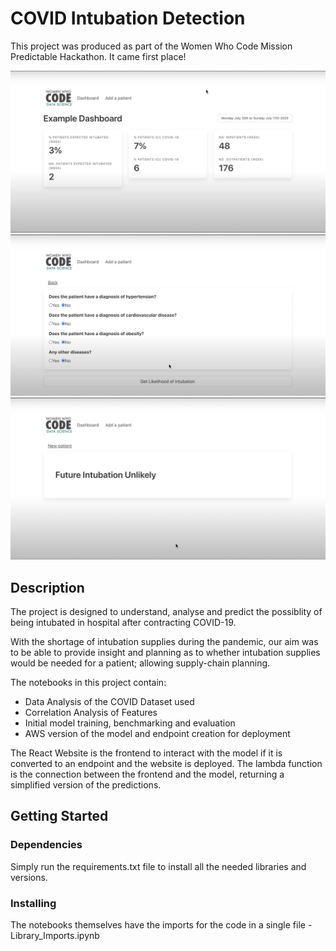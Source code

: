 # COVID Intubation Detection

This project was produced as part of the Women Who Code Mission Predictable Hackathon. It came first place!


![Dashboard](images/dashboard.png "Dashboard Screen")
![symptoms_screen](images/Symptoms_Screen.png "Patient Logging") ![prediction_returns](images/Prediction_Results.png "Predictions")


## Description

The project is designed to understand, analyse and predict the possiblity of being intubated in hospital after contracting COVID-19. 

With the shortage of intubation supplies during the pandemic, our aim was to be able to provide insight and planning as to whether intubation supplies would be needed for a patient; allowing supply-chain planning.


The notebooks in this project contain:

* Data Analysis of the COVID Dataset used 
* Correlation Analysis of Features
* Initial model training, benchmarking and evaluation
* AWS version of the model and endpoint creation for deployment 


The React Website is the frontend to interact with the model if it is converted to an endpoint and the website is deployed. The lambda function is the connection between the frontend and the model, returning a simplified version of the predictions.


## Getting Started

### Dependencies

Simply run the requirements.txt file to install all the needed libraries and versions. 

### Installing

The notebooks themselves have the imports for the code in a single file - Library_Imports.ipynb